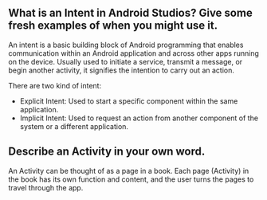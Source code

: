 ## What is an Intent in Android Studios? Give some fresh examples of when you might use it.

An intent is a basic building block of Android programming that enables communication within an Android application and across other apps running on the device. Usually used to initiate a service, transmit a message, or begin another activity, it signifies the intention to carry out an action.

There are two kind of intent:

- Explicit Intent: Used to start a specific component within the same application.
- Implicit Intent: Used to request an action from another component of the system or a different application.

## Describe an Activity in your own word.

An Activity can be thought of as a page in a book. Each page (Activity) in the book has its own function and content, and the user turns the pages to travel through the app.
